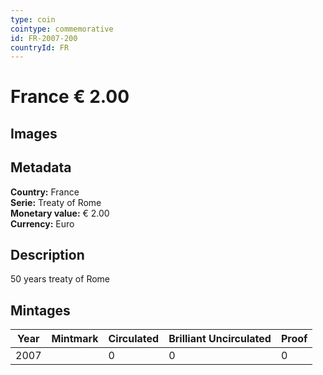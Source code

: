 ```yaml
---
type: coin
cointype: commemorative
id: FR-2007-200
countryId: FR
---
```


# France € 2.00

## Images


## Metadata

**Country:** France\
**Serie:** Treaty of Rome\
**Monetary value:** € 2.00\
**Currency:** Euro

## Description
50 years treaty of Rome

## Mintages

| Year | Mintmark | Circulated | Brilliant Uncirculated | Proof |
| ---- | -------- | ---------- | ---------------------- | ----- |
| 2007 |  | 0| 0 | 0 |
